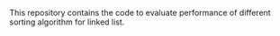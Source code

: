 This repository contains the code to evaluate performance of different sorting algorithm for linked list.

